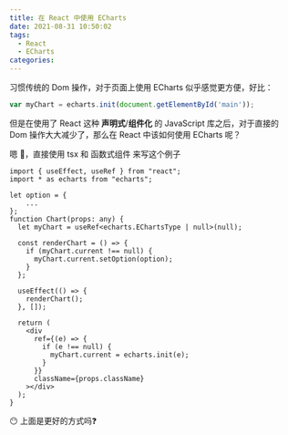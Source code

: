 ```yaml
---
title: 在 React 中使用 ECharts
date: 2021-08-31 10:50:02
tags:
  - React
  - ECharts
categories:
---
```


习惯传统的 Dom 操作，对于页面上使用 ECharts 似乎感觉更方便，好比：

```js
var myChart = echarts.init(document.getElementById('main'));
```

但是在使用了 React 这种 **声明式**/**组件化** 的 JavaScript 库之后，对于直接的 Dom 操作大大减少了，那么在 React 中该如何使用 ECharts 呢？

<!--more-->

嗯 🙂，直接使用 tsx 和 函数式组件 来写这个例子

```tsx
import { useEffect, useRef } from "react";
import * as echarts from "echarts";

let option = {
    ...
};
function Chart(props: any) {
  let myChart = useRef<echarts.EChartsType | null>(null);

  const renderChart = () => {
    if (myChart.current !== null) {
      myChart.current.setOption(option);
    }
  };

  useEffect(() => {
    renderChart();
  }, []);

  return (
    <div
      ref={(e) => {
        if (e !== null) {
          myChart.current = echarts.init(e);
        }
      }}
      className={props.className}
    ></div>
  );
}
```

😶 上面是更好的方式吗❓